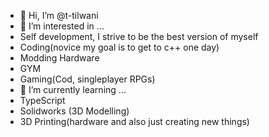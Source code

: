 - 👋 Hi, I’m @t-tilwani
- 👀 I’m interested in ...
- Self development, I strive to be the best version of myself
- Coding(novice my goal is to get to c++ one day)
- Modding Hardware
- GYM 
- Gaming(Cod, singleplayer RPGs)
- 🌱 I’m currently learning ...
- TypeScript
- Solidworks (3D Modelling)
- 3D Printing(hardware and also just creating new things)


<!---
t-tilwani/t-tilwani is a ✨ special ✨ repository because its `README.md` (this file) appears on your GitHub profile.
You can click the Preview link to take a look at your changes.
--->
